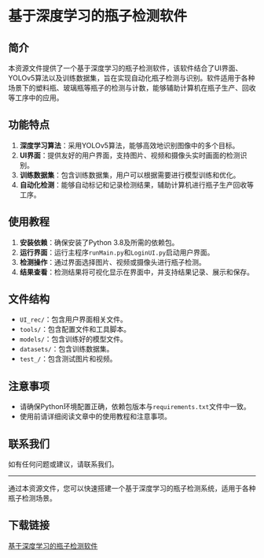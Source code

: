 # 基于深度学习的瓶子检测软件

## 简介
本资源文件提供了一个基于深度学习的瓶子检测软件，该软件结合了UI界面、YOLOv5算法以及训练数据集，旨在实现自动化瓶子检测与识别。软件适用于各种场景下的塑料瓶、玻璃瓶等瓶子的检测与计数，能够辅助计算机在瓶子生产、回收等工序中的应用。

## 功能特点
1. **深度学习算法**：采用YOLOv5算法，能够高效地识别图像中的多个目标。
2. **UI界面**：提供友好的用户界面，支持图片、视频和摄像头实时画面的检测识别。
3. **训练数据集**：包含训练数据集，用户可以根据需要进行模型训练和优化。
4. **自动化检测**：能够自动标记和记录检测结果，辅助计算机进行瓶子生产回收等工序。

## 使用教程
1. **安装依赖**：确保安装了Python 3.8及所需的依赖包。
2. **运行界面**：运行主程序`runMain.py`和`LoginUI.py`启动用户界面。
3. **检测操作**：通过界面选择图片、视频或摄像头进行瓶子检测。
4. **结果查看**：检测结果将可视化显示在界面中，并支持结果记录、展示和保存。

## 文件结构
- `UI_rec/`：包含用户界面相关文件。
- `tools/`：包含配置文件和工具脚本。
- `models/`：包含训练好的模型文件。
- `datasets/`：包含训练数据集。
- `test_/`：包含测试图片和视频。

## 注意事项
- 请确保Python环境配置正确，依赖包版本与`requirements.txt`文件中一致。
- 使用前请详细阅读文章中的使用教程和注意事项。

## 联系我们
如有任何问题或建议，请联系我们。

---

通过本资源文件，您可以快速搭建一个基于深度学习的瓶子检测系统，适用于各种瓶子检测场景。

## 下载链接

[基于深度学习的瓶子检测软件](https://pan.quark.cn/s/857487eea8db)